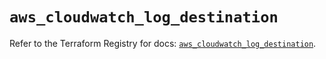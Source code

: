 # `aws_cloudwatch_log_destination`

Refer to the Terraform Registry for docs: [`aws_cloudwatch_log_destination`](https://registry.terraform.io/providers/hashicorp/aws/5.63.1/docs/resources/cloudwatch_log_destination).
